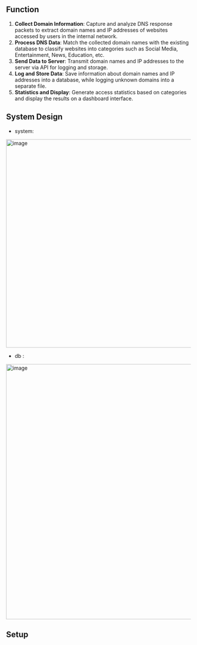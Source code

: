 ## Function
1. **Collect Domain Information**: Capture and analyze DNS response packets to extract domain names and IP addresses of websites accessed by users in the internal network.
2. **Process DNS Data**: Match the collected domain names with the existing database to classify websites into categories such as Social Media, Entertainment, News, Education, etc.
3. **Send Data to Server**: Transmit domain names and IP addresses to the server via API for logging and storage.
4. **Log and Store Data**: Save information about domain names and IP addresses into a database, while logging unknown domains into a separate file.
5. **Statistics and Display**: Generate access statistics based on categories and display the results on a dashboard interface.

## System Design
- system:
<img width="853" height="569" alt="image" src="https://github.com/user-attachments/assets/596410c4-cc24-4e97-a3db-10c4b68500d3" />

- db :
<img width="1107" height="697" alt="image" src="https://github.com/user-attachments/assets/921c625e-ec7d-4ca6-b73c-5e5ad061fa9a" />

## Setup

